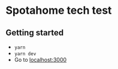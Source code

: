 # Spotahome tech test

## Getting started

- `yarn`
- `yarn dev`
- Go to [localhost:3000](http://localhost:3000)
